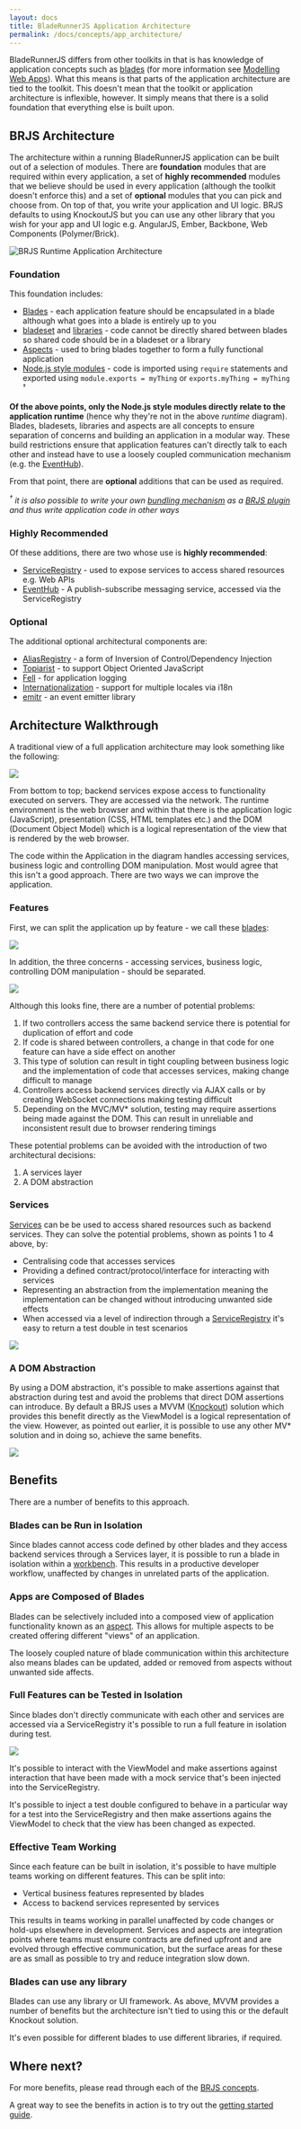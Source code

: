 ```yaml
---
layout: docs
title: BladeRunnerJS Application Architecture
permalink: /docs/concepts/app_architecture/
---
```


BladeRunnerJS differs from other toolkits in that is has knowledge of application concepts such as [blades](/docs/concepts/blades/) (for more information see [Modelling Web Apps](/blog/modelling-webapps/)). What this means is that parts of the application architecture are tied to the toolkit. This doesn't mean that the toolkit or application architecture is inflexible, however. It simply means that there is a solid foundation that everything else is built upon.

## BRJS Architecture

The architecture within a running BladeRunnerJS application can be built out of a selection of modules. There are **foundation** modules that are required within every application, a set of **highly recommended** modules that we believe should be used in every application (although the toolkit doesn't enforce this)  and a set of **optional** modules that you can pick and choose from. On top of that, you write your application and UI logic. BRJS defaults to using KnockoutJS but you can use any other library that you wish for your app and UI logic e.g. AngularJS, Ember, Backbone, Web Components (Polymer/Brick).

![BRJS Runtime Application Architecture](/docs/concepts/img/brjs-app-runtime.png)

### Foundation

This foundation includes:

* [Blades](/docs/concepts/blades/) - each application feature should be encapsulated in a blade although what goes into a blade is entirely up to you
* [bladeset](/docs/concepts/bladesets) and [libraries](/docs/concepts/libraries/) - code cannot be directly shared between blades so shared code should be in a bladeset or a library
* [Aspects](/docs/concepts/aspects/) - used to bring blades together to form a fully functional application
* [Node.js style modules](/docs/concepts/modules/) - code is imported using `require` statements and exported using `module.exports = myThing` or `exports.myThing = myThing` <sup>†</sup>

**Of the above points, only the Node.js style modules directly relate to the application runtime** (hence why they're not in the above *runtime* diagram). Blades, bladesets, libraries and aspects are all concepts to ensure separation of concerns and building an application in a modular way. These build restrictions ensure that application features can't directly talk to each other and instead have to use a loosely coupled communication mechanism (e.g. the [EventHub](/docs/use/event_hub)).

From that point, there are **optional** additions that can be used as required.

*<sup>†</sup> it is also possible to write your own [bundling mechanism](/docs/concepts/bundlers/) as a [BRJS plugin](/docs/extend/) and thus write application code in other ways*

### Highly Recommended

Of these additions, there are two whose use is **highly recommended**:

* [ServiceRegistry](/docs/concepts/service_registry/) - used to expose services to access shared resources e.g. Web APIs
* [EventHub](/docs/concepts/event_hub/) - A publish-subscribe messaging service, accessed via the ServiceRegistry

### Optional

The additional optional architectural components are:

* [AliasRegistry](/docs/concepts/ioc/) - a form of Inversion of Control/Dependency Injection
* [Topiarist](/blog/topiarist/) - to support Object Oriented JavaScript
* [Fell](/docs/use/logging/) - for application logging
* [Internationalization](/docs/use/internationalization/) - support for multiple locales via i18n
* [emitr](https://github.com/BladeRunnerJS/emitr) - an event emitter library

## Architecture Walkthrough

A traditional view of a full application architecture may look something like the following:

![](/docs/concepts/img/app-disection.png)

From bottom to top; backend services expose access to functionality executed on servers. They are accessed via the network. The runtime environment is the web browser and within that there is the application logic (JavaScript), presentation (CSS, HTML templates etc.) and the DOM (Document Object Model) which is a logical representation of the view that is rendered by the web browser.

The code within the Application in the diagram handles accessing services, business logic and controlling DOM manipulation. Most would agree that this isn't a good approach. There are two ways we can improve the application.

### Features

First, we can split the application up by feature - we call these [blades](/docs/concepts/blades/):

![](/docs/concepts/img/app-disection-blades.png)

In addition, the three concerns - accessing services, business logic, controlling DOM manipulation - should be separated.

![](/docs/concepts/img/app-disection-mvx.png)

Although this looks fine, there are a number of potential problems:

1. If two controllers access the same backend service there is potential for duplication of effort and code
2. If code is shared between controllers, a change in that code for one feature can have a side effect on another
3. This type of solution can result in tight coupling between business logic and the implementation of code that accesses services, making change difficult to manage
4. Controllers access backend services directly via AJAX calls or by creating WebSocket connections making testing difficult
5. Depending on the MVC/MV* solution, testing may require assertions being made against the DOM. This can result in unreliable and inconsistent result due to browser rendering timings

These potential problems can be avoided with the introduction of two architectural decisions:

1. A services layer
2. A DOM abstraction

### Services

[Services](/docs/concepts/services/) can be be used to access shared resources such as backend services. They can solve the potential problems, shown as points 1 to 4 above, by:

* Centralising code that accesses services
* Providing a defined contract/protocol/interface for interacting with services
* Representing an abstraction from the implementation meaning the implementation can be changed without introducing unwanted side effects
* When accessed via a level of indirection through a [ServiceRegistry](/docs/concepts/service_registry/) it's easy to return a test double in test scenarios

![](/docs/concepts/img/app-disection-mvx-services.png)

### A DOM Abstraction

By using a DOM abstraction, it's possible to make assertions against that abstraction during test and avoid the problems that direct DOM assertions can introduce. By default a BRJS uses a MVVM ([Knockout](http://knockoutjs.com/)) solution which provides this benefit directly as the ViewModel is a logical representation of the view. However, as pointed out earlier, it is possible to use any other MV* solution and in doing so, achieve the same benefits.

![](/docs/concepts/img/app-disection-mvvm-services.png)

## Benefits

There are a number of benefits to this approach.

### Blades can be Run in Isolation

Since blades cannot access code defined by other blades and they access backend services through a Services layer, it is possible to run a blade in isolation within a [workbench](/docs/concepts/workbenches). This results in a productive developer workflow, unaffected by changes in unrelated parts of the application.

### Apps are Composed of Blades

Blades can be selectively included into a composed view of application functionality known as an [aspect](/docs/concepts/aspects/). This allows for multiple aspects to be created offering different "views" of an application.

The loosely coupled nature of blade communication within this architecture also means blades can be updated, added or removed from aspects without unwanted side affects.

### Full Features can be Tested in Isolation

Since blades don't directly communicate with each other and services are accessed via a ServiceRegistry it's possible to run a full feature in isolation during test.

![](/docs/concepts/img/vm-services-testing.png)

It's possible to interact with the ViewModel and make assertions against interaction that have been made with a mock service that's been injected into the ServiceRegistry.

It's possible to inject a test double configured to behave in a particular way for a test into the ServiceRegistry and then make assertions agains the ViewModel to check that the view has been changed as expected.

### Effective Team Working

Since each feature can be built in isolation, it's possible to have multiple teams working on different features. This can be split into:

* Vertical business features represented by blades
* Access to backend services represented by services

This results in teams working in parallel unaffected by code changes or hold-ups elsewhere in development. Services and aspects are integration points where teams must ensure contracts are defined upfront and are evolved through effective communication, but the surface areas for these are as small as possible to try and reduce integration slow down.

### Blades can use any library

Blades can use any library or UI framework. As above, MVVM provides a number of benefits but the architecture isn't tied to using this or the default Knockout solution.

It's even possible for different blades to use different libraries, if required.

## Where next?

For more benefits, please read through each of the [BRJS concepts](/docs/concepts/).

A great way to see the benefits in action is to try out the [getting started guide](/docs/use/getting_started/).
